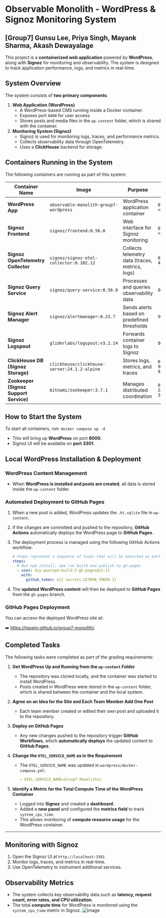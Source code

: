 # Observable Monolith - WordPress & Signoz Monitoring System 
## **[Group7] Gunsu Lee, Priya Singh, Mayank Sharma, Akash Dewayalage**

This project is a **containerized web application** powered by **WordPress**, along with **Signoz** for monitoring and observability. The system is designed to track application performance, logs, and metrics in real-time.

## **System Overview**

The system consists of **two primary components**:

1. **Web Application (WordPress)**
    - A WordPress-based CMS running inside a Docker container.
    - Exposes port `8000` for user access.
    - Stores posts and media files in the `wp-content` folder, which is shared with the container.
2. **Monitoring System (Signoz)**
    - Signoz is used for monitoring logs, traces, and performance metrics.
    - Collects observability data through OpenTelemetry.
    - Uses a **ClickHouse** backend for storage.

## **Containers Running in the System**

The following containers are running as part of this system:

| **Container Name** | **Image** | **Purpose** | **Ports** |
| --- | --- | --- | --- |
| **WordPress App** | `observable-monolith-group7-wordpress` | WordPress application container | `0.0.0.0:8000->8000/tcp` |
| **Signoz Frontend** | `signoz/frontend:0.56.0` | Web interface for Signoz monitoring | `0.0.0.0:3301->3301/tcp` |
| **Signoz OpenTelemetry Collector** | `signoz/signoz-otel-collector:0.102.12` | Collects telemetry data (traces, metrics, logs) | `0.0.0.0:4317-4318/tcp` |
| **Signoz Query Service** | `signoz/query-service:0.56.0` | Processes and queries observability data | `8080/tcp` |
| **Signoz Alert Manager** | `signoz/alertmanager:0.23.7` | Sends alerts based on predefined thresholds | `9093/tcp` |
| **Signoz Logspout** | `gliderlabs/logspout:v3.2.14` | Forwards container logs to Signoz | `80/tcp` |
| **ClickHouse DB (Signoz Storage)** | `clickhouse/clickhouse-server:24.1.2-alpine` | Stores logs, metrics, and traces | `0.0.0.0:8123, 9000, 9181/tcp` |
| **Zookeeper (Signoz Support Service)** | `bitnami/zookeeper:3.7.1` | Manages distributed coordination | `0.0.0.0:2181, 2888, 3888/tcp` |

## **How to Start the System**

To start all containers, run: `docker compose up -d`

- This will bring up **WordPress** on port **8000**.
- Signoz UI will be available on **port 3301**.

## **Local WordPress Installation & Deployment**

### **WordPress Content Management**

- When **WordPress is installed and posts are created**, all data is stored inside the `wp-content` folder.

### **Automated Deployment to GitHub Pages**

1. When a new post is added, WordPress updates the `.ht.sqlite` file in `wp-content`.
2. If the changes are committed and pushed to the repository, **GitHub Actions** automatically deploys the WordPress page to **GitHub Pages**.
3. The deployment process is managed using the following GitHub Actions workflow:
    
    ```yaml
    # Steps represent a sequence of tasks that will be executed as part of the job
    steps:
      # Run npm install, npm run build and publish to gh-pages
      - uses: diy-pwa/npm-build-2-gh-pages@v1.11
        with:
          github_token: ${{ secrets.GITHUB_TOKEN }}
    ```
    
4. The **updated WordPress content** will then be deployed to **GitHub Pages** from the `gh-pages` branch.

### **GitHub Pages Deployment**

You can access the deployed WordPress site at:

➡️ https://lgswin.github.io/group7-monolith/

## **Completed Tasks**

The following tasks were completed as part of the grading requirements:

1. **Get WordPress Up and Running from the `wp-content` Folder**
    - The repository was cloned locally, and the container was started to install WordPress.
    - Posts created in WordPress were stored in the `wp-content` folder, which is shared between the container and the local system.
2. **Agree on an Idea for the Site and Each Team Member Add One Post**
    - Each team member created or edited their own post and uploaded it to the repository.
3. **Deploy on GitHub Pages**
    - Any new changes pushed to the repository trigger **GitHub Workflows**, which **automatically deploys** the updated content to **GitHub Pages**.
4. **Change the `OTEL_SERVICE_NAME` as in the Requirement**
    - The `OTEL_SERVICE_NAME` was updated in `wordpress/docker-compose.yml`:
        
        ```yaml
        - OTEL_SERVICE_NAME=Group7-Monolithic
        ```
        
5. **Identify a Metric for the Total Compute Time of the WordPress Container**
    - Logged into **Signoz** and created a **dashboard**.
    - Added a **new panel** and configured the **metrics field** to track `system_cpu_time`.
    - This allows monitoring of **compute resource usage** for the WordPress container.

---

## **Monitoring with Signoz**

1. Open the Signoz UI at `http://localhost:3301`
2. Monitor logs, traces, and metrics in real-time.
3. Use OpenTelemetry to instrument additional services.

## **Observability Metrics**

- The system collects key observability data such as **latency, request count, error rates, and CPU utilization**.
- The total **compute time** for WordPress is monitored using the `system_cpu_time` metric in Signoz.
![image](https://github.com/user-attachments/assets/f99bc244-0a83-4bc6-b6b9-c6f56d19cf3b)
